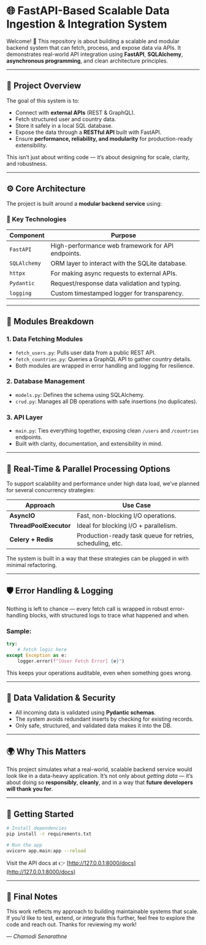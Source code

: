 # 🌐 FastAPI-Based Scalable Data Ingestion & Integration System

Welcome! 👋 This repository is about building a scalable and modular backend system that can fetch, process, and expose data via APIs. It demonstrates real-world API integration using **FastAPI**, **SQLAlchemy**, **asynchronous programming**, and clean architecture principles.

---

## 🧠 Project Overview

The goal of this system is to:

- Connect with **external APIs** (REST & GraphQL).
- Fetch structured user and country data.
- Store it safely in a local SQL database.
- Expose the data through a **RESTful API** built with FastAPI.
- Ensure **performance, reliability, and modularity** for production-ready extensibility.

This isn’t just about writing code — it’s about designing for scale, clarity, and robustness.

---

## ⚙️ Core Architecture

The project is built around a **modular backend service** using:

### 🔧 Key Technologies

| Component         | Purpose                                            |
|------------------|----------------------------------------------------|
| `FastAPI`         | High-performance web framework for API endpoints. |
| `SQLAlchemy`      | ORM layer to interact with the SQLite database.   |
| `httpx`           | For making async requests to external APIs.       |
| `Pydantic`        | Request/response data validation and typing.      |
| `logging`         | Custom timestamped logger for transparency.       |

---

## 📂 Modules Breakdown

### 1. **Data Fetching Modules**
- `fetch_users.py`: Pulls user data from a public REST API.
- `fetch_countries.py`: Queries a GraphQL API to gather country details.
- Both modules are wrapped in error handling and logging for resilience.

### 2. **Database Management**
- `models.py`: Defines the schema using SQLAlchemy.
- `crud.py`: Manages all DB operations with safe insertions (no duplicates).

### 3. **API Layer**
- `main.py`: Ties everything together, exposing clean `/users` and `/countries` endpoints.
- Built with clarity, documentation, and extensibility in mind.

---

## 🔄 Real-Time & Parallel Processing Options

To support scalability and performance under high data load, we’ve planned for several concurrency strategies:

| Approach          | Use Case                          |
|------------------|-----------------------------------|
| **AsyncIO**       | Fast, non-blocking I/O operations. |
| **ThreadPoolExecutor** | Ideal for blocking I/O + parallelism. |
| **Celery + Redis**| Production-ready task queue for retries, scheduling, etc. |

The system is built in a way that these strategies can be plugged in with minimal refactoring.

---

## 🛡️ Error Handling & Logging

Nothing is left to chance — every fetch call is wrapped in robust error-handling blocks, with structured logs to trace what happened and when.

### Sample:
```python
try:
    # fetch logic here
except Exception as e:
    logger.error(f"[User Fetch Error] {e}")
```

This keeps your operations auditable, even when something goes wrong.

---

## 🔐 Data Validation & Security

- All incoming data is validated using **Pydantic schemas**.
- The system avoids redundant inserts by checking for existing records.
- Only safe, structured, and validated data makes it into the DB.

---

## 🌍 Why This Matters

This project simulates what a real-world, scalable backend service would look like in a data-heavy application. It’s not only about *getting data* — it’s about doing so **responsibly**, **cleanly**, and in a way that **future developers will thank you for**.

---

## 🚀 Getting Started

```bash
# Install dependencies
pip install -r requirements.txt

# Run the app
uvicorn app.main:app --reload
```

Visit the API docs at 👉 [http://127.0.0.1:8000/docs](http://127.0.0.1:8000/docs)

---

## 💬 Final Notes

This work reflects my approach to building maintainable systems that scale. If you’d like to test, extend, or integrate this further, feel free to explore the code and reach out. Thanks for reviewing my work!

— *Chamodi Senarathne*

